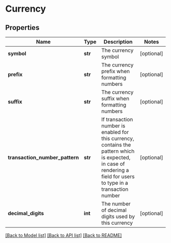 # Currency

## Properties
Name | Type | Description | Notes
------------ | ------------- | ------------- | -------------
**symbol** | **str** | The currency symbol | [optional] 
**prefix** | **str** | The currency prefix when formatting numbers | [optional] 
**suffix** | **str** | The currency suffix when formatting numbers | [optional] 
**transaction_number_pattern** | **str** | If transaction number is enabled for this currency, contains the pattern which is expected, in case of rendering a field for users to type in a transaction number  | [optional] 
**decimal_digits** | **int** | The number of decimal digits used by this currency | [optional] 

[[Back to Model list]](../README.md#documentation-for-models) [[Back to API list]](../README.md#documentation-for-api-endpoints) [[Back to README]](../README.md)



